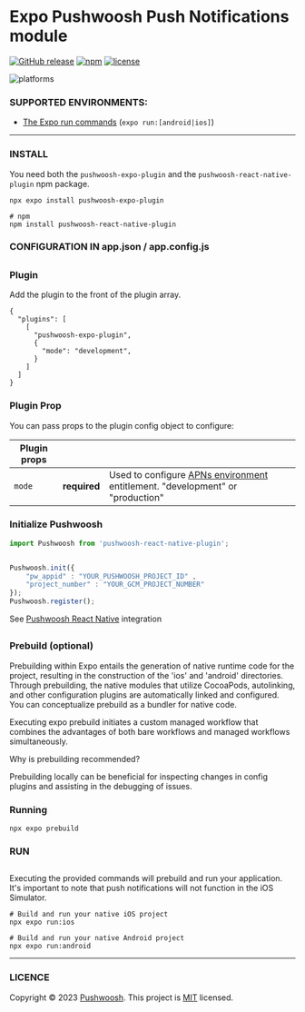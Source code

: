 Expo Pushwoosh Push Notifications module
===================================================

[![GitHub release](https://img.shields.io/github/release/Pushwoosh/pushwoosh-expo-plugin.svg?style=flat-square)](https://github.com/Pushwoosh/pushwoosh-expo-plugin/releases)
[![npm](https://img.shields.io/npm/v/pushwoosh-expo-plugin.svg)]()
[![license](https://img.shields.io/npm/l/pushwoosh-expo-plugin.svg)]()

![platforms](https://img.shields.io/badge/platforms-Android%20%7C%20iOS-yellowgreen.svg)

### SUPPORTED ENVIRONMENTS:

* [The Expo run commands](https://docs.expo.dev/workflow/customizing/) (`expo run:[android|ios]`)

---

### INSTALL

You need both the `pushwoosh-expo-plugin` and the `pushwoosh-react-native-plugin` npm package.

```
npx expo install pushwoosh-expo-plugin

# npm
npm install pushwoosh-react-native-plugin

```

### CONFIGURATION IN app.json / app.config.js
## 
### Plugin

Add the plugin to the front of the plugin array.

```
{
  "plugins": [
    [
      "pushwoosh-expo-plugin",
      {
        "mode": "development",
      }
    ]
  ]
}

```
### Plugin Prop
You can pass props to the plugin config object to configure:

| Plugin props |              |                                                                               |
|--------------|--------------|-------------------------------------------------------------------------------|
| `mode`       | **required** | Used to configure [APNs environment](https://developer.apple.com/documentation/bundleresources/entitlements/aps-environment) entitlement. "development" or "production" |


### Initialize Pushwoosh

```javascript
import Pushwoosh from 'pushwoosh-react-native-plugin';

```

```javascript

Pushwoosh.init({ 
    "pw_appid" : "YOUR_PUSHWOOSH_PROJECT_ID" , 
    "project_number" : "YOUR_GCM_PROJECT_NUMBER" 
});
Pushwoosh.register();

```

See [Pushwoosh React Native](https://docs.pushwoosh.com/platform-docs/pushwoosh-sdk/cross-platform-frameworks/react-native/integrating-react-native-plugin) integration

##
### Prebuild (optional)

Prebuilding within Expo entails the generation of native runtime code for the project, resulting in the construction of the 'ios' and 'android' directories. Through prebuilding, the native modules that utilize CocoaPods, autolinking, and other configuration plugins are automatically linked and configured. You can conceptualize prebuild as a bundler for native code.

Executing expo prebuild initiates a custom managed workflow that combines the advantages of both bare workflows and managed workflows simultaneously.

Why is prebuilding recommended?

Prebuilding locally can be beneficial for inspecting changes in config plugins and assisting in the debugging of issues.

### Running

```
npx expo prebuild
```

### RUN
##
Executing the provided commands will prebuild and run your application. It's important to note that push notifications will not function in the iOS Simulator.

```
# Build and run your native iOS project
npx expo run:ios

# Build and run your native Android project
npx expo run:android

```
---

### LICENCE

Copyright © 2023 [Pushwoosh](https://github.com/Pushwoosh).
This project is [MIT](https://github.com/Pushwoosh/pushwoosh-expo-plugin/blob/main/LICENSE) licensed.
